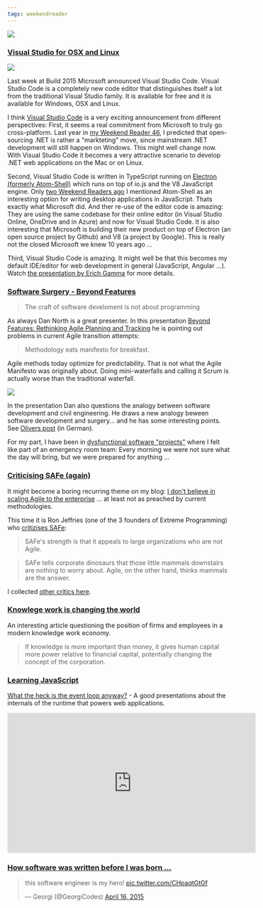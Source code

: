 ```yaml
---
tags: weekendreader
---
```

<img class="jb-main-img" src="https://lh3.googleusercontent.com/-DGbKrm6sGh0/VUVgboG_8WI/AAAAAAAACO4/taWxGOGtIAA/s912/WR18.png">


### [Visual Studio for OSX and Linux](https://code.visualstudio.com/)

<a href="https://code.visualstudio.com/">
<img class="jb-main-img" src="https://lh3.googleusercontent.com/-F49FcLnvTAk/VUVGqJeQENI/AAAAAAAACOE/YpdIHaC4go8/s789/Screen%2520Shot%25202015-05-02%2520at%252023.49.48.png">
</a>

Last week at Build 2015 Microsoft announced Visual Studio Code. Visual Studio Code is a completely new code editor that distinguishes itself a lot from the traditional Visual Studio family. It is available for free and it is available for Windows, OSX and Linux.

I think [Visual Studio Code](https://code.visualstudio.com/) is a very exciting announcement from different perspectives:
First, it seems a real commitment from Microsoft to truly go cross-platform. Last year in [my Weekend Reader 46](http://blog.jonasbandi.net/2014/11/weekend-reader-week-42.html), I predicted that open-sourcing .NET is rather a "markteting" move, since mainstream .NET development will still happen on Windows. This might well change now. With Visual Studio Code it becomes a very attractive scenario to develop .NET web applications on the Mac or on Linux.  

Second, Visual Studio Code is written in TypeScript running on [Electron (formerly Atom-Shell)](http://electron.atom.io/) which runs on top of io.js and the V8 JavaScript engine. Only [two Weekend Readers ago](http://blog.jonasbandi.net/2015/04/weekend-reader-week-15.html) I mentioned Atom-Shell as an interesting option for writing desktop applications in JavaScript. Thats exactly what Microsoft did. And ther re-use of the editor code is amazing: They are using the same codebase for their online editor (in Visual Studio Online, OneDrive and in Azure) and now for Visual Studio Code. It is also interesting that Microsoft is building their new product on top of Electron (an open source project by Github) and V8 (a project by Google). This is really not the closed Microsoft we knew 10 years ago ...

Third, Visual Studio Code is amazing. It might well be that this becomes my default IDE/editor for web development in general (JavaScript, Angular ...). Watch [the presentation by Erich Gamma](http://channel9.msdn.com/Events/Build/2015/3-680) for more details.

### [Software Surgery - Beyond Features](http://www.ustream.tv/recorded/61492206)

>The craft of software develoment is not about programming

As always Dan North is a great presenter. In this presentation [Beyond Features: Rethinking Agile Planning and Tracking](http://www.ustream.tv/recorded/61492206) he is pointing out problems in current Agile transition attempts:

> Methodology eats manifesto for breakfast.

Agile methods today optimize for predictability. That is not what the Agile Manifesto was originally about. Doing mini-waterfalls and calling it Scrum is actually worse than the traditional waterfall.

<img class="jb-main-img" src="https://lh3.googleusercontent.com/-T4p1MeDLDFQ/VUVXOfhTcpI/AAAAAAAACOc/blEMuMhFokg/s600/surgery.png" >

In the presentation Dan also questions the analogy between software development and civil engineering. He draws a new analogy beween software development and surgery... and he has some interesting points. See [Olivers post](http://www.nautsch.net/2015/04/27/software-chirurgie/) (in German).

For my part, I have been in [dysfunctional software "projects"](http://blog.jonasbandi.net/2011/09/programming-humor-private-coder.html) where I felt like part of an emergency room team: Every morning we were not sure what the day will bring, but we were prepared for anything ...



### [Criticising SAFe (again)](http://ronjeffries.com/xprog/articles/issues-with-safe/)
It might become a boring recurring theme on my blog: [I don't believe in scaling Agile to the enterprise](http://blog.jonasbandi.net/2014/02/why-i-don-believe-in-scaling-agile-to.html) ... at least not as preached by current methodologies.

This time it is Ron Jeffries (one of the 3 founders of Extreme Programming) who [critizises SAFe](http://ronjeffries.com/xprog/articles/issues-with-safe/):

> SAFe's strength is that it appeals to large organizations who are not Agile.

>SAFe tells corporate dinosaurs that those little mammals downstairs are nothing to worry about. Agile, on the other hand, thinks mammals are the answer.

I collected [other critics here](http://blog.jonasbandi.net/search?q=SAFE).

### [Knowlege work is changing the world](http://eskokilpi.blogging.fi/2015/04/08/are-markets-the-future-of-firms/)
An interesting article questioning the position of firms and employees in a modern knowledge work economy.

>If knowledge is more important than money, it gives human capital more power relative to financial capital, potentially changing the concept of the corporation.



### [Learning JavaScript](https://www.youtube.com/watch?v=8aGhZQkoFbQ)
[What the heck is the event loop anyway?](https://www.youtube.com/watch?v=8aGhZQkoFbQ) - A good presentations about the internals of the runtime that powers web applications.
<iframe width="560" height="315" src="https://www.youtube.com/embed/8aGhZQkoFbQ" frameborder="0" allowfullscreen></iframe>



### [How software was written before I was born ...](https://twitter.com/GeorgiCodes/status/588710109230010368)


<blockquote class="twitter-tweet" lang="en"><p lang="en" dir="ltr">this software engineer is my hero! <a href="http://t.co/CHpaqtGtGf">pic.twitter.com/CHpaqtGtGf</a></p>&mdash; Georgi (@GeorgiCodes) <a href="https://twitter.com/GeorgiCodes/status/588710109230010368">April 16, 2015</a></blockquote>
<script async src="//platform.twitter.com/widgets.js" charset="utf-8"></script>